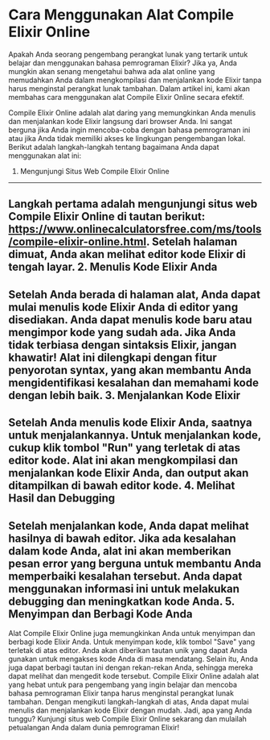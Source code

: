 Cara Menggunakan Alat Compile Elixir Online
===========================================

Apakah Anda seorang pengembang perangkat lunak yang tertarik untuk belajar dan menggunakan bahasa pemrograman Elixir? Jika ya, Anda mungkin akan senang mengetahui bahwa ada alat online yang memudahkan Anda dalam mengkompilasi dan menjalankan kode Elixir tanpa harus menginstal perangkat lunak tambahan. Dalam artikel ini, kami akan membahas cara menggunakan alat Compile Elixir Online secara efektif.

Compile Elixir Online adalah alat daring yang memungkinkan Anda menulis dan menjalankan kode Elixir langsung dari browser Anda. Ini sangat berguna jika Anda ingin mencoba-coba dengan bahasa pemrograman ini atau jika Anda tidak memiliki akses ke lingkungan pengembangan lokal. Berikut adalah langkah-langkah tentang bagaimana Anda dapat menggunakan alat ini:

1. Mengunjungi Situs Web Compile Elixir Online
----------------------------------------------

Langkah pertama adalah mengunjungi situs web Compile Elixir Online di tautan berikut: <https://www.onlinecalculatorsfree.com/ms/tools/compile-elixir-online.html>. Setelah halaman dimuat, Anda akan melihat editor kode Elixir di tengah layar. 2. Menulis Kode Elixir Anda
---------------------------

Setelah Anda berada di halaman alat, Anda dapat mulai menulis kode Elixir Anda di editor yang disediakan. Anda dapat menulis kode baru atau mengimpor kode yang sudah ada. Jika Anda tidak terbiasa dengan sintaksis Elixir, jangan khawatir! Alat ini dilengkapi dengan fitur penyorotan syntax, yang akan membantu Anda mengidentifikasi kesalahan dan memahami kode dengan lebih baik. 3. Menjalankan Kode Elixir
--------------------------

Setelah Anda menulis kode Elixir Anda, saatnya untuk menjalankannya. Untuk menjalankan kode, cukup klik tombol "Run" yang terletak di atas editor kode. Alat ini akan mengkompilasi dan menjalankan kode Elixir Anda, dan output akan ditampilkan di bawah editor kode. 4. Melihat Hasil dan Debugging
------------------------------

Setelah menjalankan kode, Anda dapat melihat hasilnya di bawah editor. Jika ada kesalahan dalam kode Anda, alat ini akan memberikan pesan error yang berguna untuk membantu Anda memperbaiki kesalahan tersebut. Anda dapat menggunakan informasi ini untuk melakukan debugging dan meningkatkan kode Anda. 5. Menyimpan dan Berbagi Kode Anda
----------------------------------

Alat Compile Elixir Online juga memungkinkan Anda untuk menyimpan dan berbagi kode Elixir Anda. Untuk menyimpan kode, klik tombol "Save" yang terletak di atas editor. Anda akan diberikan tautan unik yang dapat Anda gunakan untuk mengakses kode Anda di masa mendatang. Selain itu, Anda juga dapat berbagi tautan ini dengan rekan-rekan Anda, sehingga mereka dapat melihat dan mengedit kode tersebut. Compile Elixir Online adalah alat yang hebat untuk para pengembang yang ingin belajar dan mencoba bahasa pemrograman Elixir tanpa harus menginstal perangkat lunak tambahan. Dengan mengikuti langkah-langkah di atas, Anda dapat mulai menulis dan menjalankan kode Elixir dengan mudah. Jadi, apa yang Anda tunggu? Kunjungi situs web Compile Elixir Online sekarang dan mulailah petualangan Anda dalam dunia pemrograman Elixir!